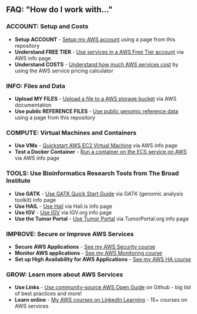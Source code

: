 ## FAQ: "How do I work with..."

### ACCOUNT: Setup and Costs
- **Setup ACCOUNT** - [Setup my AWS account](https://github.com/lynnlangit/aws-for-bioinformatics/blob/main/1_Setup_AWS_account-KELLY/1_Setup_AWS_Account.md) using a page from this repository
- **Understand FREE TIER** - [Use services in a AWS Free Tier account](https://aws.amazon.com/free/free-tier/) via AWS info page
- **Understand COSTS** - [Understand how much AWS services cost](https://calculator.aws/#/) by using the AWS service pricing calculator

### INFO: Files and Data
- **Upload MY FILES** - [Upload a file to a AWS storage bucket](https://docs.aws.amazon.com/AmazonS3/latest/userguide/upload-objects.html) via AWS documentation
- **Use public REFERENCE FILES** - [Use public genomic reference data](https://github.com/lynnlangit/aws-for-bioinformatics/blob/main/2_Files_%26_Data-LYNN/2_Use_public_genomic_datasets.md) using a page from this repository

### COMPUTE: Virtual Machines and Containers
- **Use VMs** - [Quickstart AWS EC2 Virtual Machine](https://docs.aws.amazon.com/AWSEC2/latest/UserGuide/EC2_GetStarted.html) via AWS info page
- **Test a Docker Container** - [Run a container on the ECS service on AWS](https://aws.amazon.com/getting-started/hands-on/deploy-docker-containers/) via AWS info page

### TOOLS: Use Bioinformatics Research Tools from The Broad Institute
- **Use GATK** - [Use GATK Quick Start Guide](https://software.broadinstitute.org/gatk/documentation/quickstart.php) via GATK (genomic analysis toolkit) info page
- **Use HAIL** - [Use Hail](https://hail.is/) via Hail.is info page
- **Use IGV** - [Use IGV](https://igv.org/) via IGV.org info page
- **Use the Tumor Portal** - [Use Tumor Portal](http://www.tumorportal.org/) via TumorPortal.org info page

### IMPROVE: Secure or Improve AWS Services

- **Secure AWS Applications** - [See my AWS Security course](https://www.linkedin.com/learning/aws-for-architects-advanced-security)
- **Monitor AWS applications** - [See my AWS Monitoring course](https://www.linkedin.com/learning/aws-for-devops-monitoring-metrics-and-logging)
- **Set up High Availability for AWS Applications** - [See my AWS HA course](https://www.linkedin.com/learning/aws-for-devops-high-availability-and-elasticity)

### GROW: Learn more about AWS Services
- **Use Links** - [Use community-source AWS Open Guide](https://github.com/open-guides/og-aws) on Github - big list of best practices and more!
- **Learn online** - [My AWS courses on LinkedIn Learning](https://www.linkedin.com/learning/instructors/lynn-langit) - 15+ courses on AWS services
